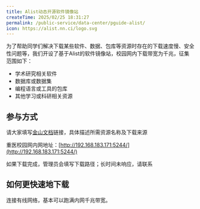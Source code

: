 ```yaml
---
title: Alist动态开源软件镜像站
createTime: 2025/02/25 18:31:27
permalink: /public-service/data-center/pguide-alist/
icon: https://alist.nn.ci/logo.svg
---
```


为了帮助同学们解决下载某些软件、数据、包库等资源时存在的下载速度慢、安全性问题等，我们开设了基于Alist的软件镜像站，校园网内下载带宽为千兆，征集范围如下：

* 学术研究相关软件
* 数据库或数据集
* 编程语言或工具的包库
* 其他学习或科研相关资源

## 参与方式
请大家填写[金山文档](https://www.kdocs.cn/l/crT33WW5UIT9)链接，具体描述所需资源名称及下载来源

重医校园网内网地址：[http://192.168.183.171:5244/](http://192.168.183.171:5244/)

如果下载完成，管理员会填写下载路径；长时间未响应，请联系 

## 如何更快速地下载

连接有线网络，基本可以跑满内网千兆带宽。